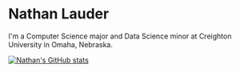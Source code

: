 # Nathan Lauder

I'm a Computer Science major and Data Science minor at Creighton University in Omaha, Nebraska.  

[![Nathan's GitHub stats](https://github-readme-stats.vercel.app/api?username=nathanlauder&count_private=true&hide=prs&show_icons=true&hide_border=true&bg_color=45,F4D444,F86CA7&title_color=000000&text_color=000000&icon_color=000000)](https://github.com/anuraghazra/github-readme-stats)
